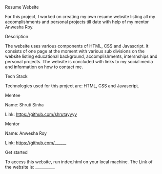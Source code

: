 Resume Website

For this project, I worked on creating my own resume website listing all my accomplishments and personal projects till date with help of my mentor Anwesha Roy.

Description

The website uses various components of HTML, CSS and Javascript. It consists of one page at the moment with various sub divisions on the website listing educational background, accomplishments, intersnships and personal projects. The website is concluded with links to my social media and information on how to contact me.

Tech Stack

Technologies used for this project are: HTML, CSS and Javascript.

Mentee

Name: Shruti Sinha

Link: https://github.com/shrutayyyy

Mentor

Name: Anwesha Roy

Link: https://github.com/______

Get started

To access this website, run index.html on your local machine.
The Link of the website is: __________
